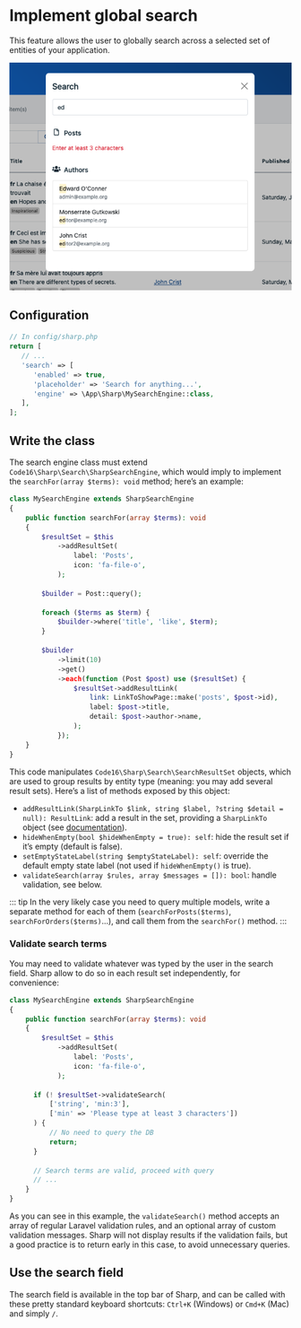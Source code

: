 # Implement global search

This feature allows the user to globally search across a selected set of entities of your application.

![The global search in action](./img/global-search.png)

## Configuration

```php
// In config/sharp.php
return [
   // ...
   'search' => [
      'enabled' => true,
      'placeholder' => 'Search for anything...',
      'engine' => \App\Sharp\MySearchEngine::class,
   ],
];
```

## Write the class

The search engine class must extend `Code16\Sharp\Search\SharpSearchEngine`, which would imply to implement the `searchFor(array $terms): void` method; here’s an example:

```php
class MySearchEngine extends SharpSearchEngine
{
    public function searchFor(array $terms): void
    {
        $resultSet = $this
            ->addResultSet(
                label: 'Posts',
                icon: 'fa-file-o',
            );

        $builder = Post::query();

        foreach ($terms as $term) {
            $builder->where('title', 'like', $term);
        }

        $builder
            ->limit(10)
            ->get()
            ->each(function (Post $post) use ($resultSet) {
                $resultSet->addResultLink(
                    link: LinkToShowPage::make('posts', $post->id),
                    label: $post->title,
                    detail: $post->author->name,
                );
            });
    }
}
```

This code manipulates `Code16\Sharp\Search\SearchResultSet` objects, which are used to group results by entity type (meaning: you may add several result sets). Here’s a list of methods exposed by this object:

- `addResultLink(SharpLinkTo $link, string $label, ?string $detail = null): ResultLink`: add a result in the set, providing a `SharpLinkTo` object (see [documentation](link-to.md)).
- `hideWhenEmpty(bool $hideWhenEmpty = true): self`: hide the result set if it’s empty (default is false).
- `setEmptyStateLabel(string $emptyStateLabel): self`: override the default empty state label (not used if `hideWhenEmpty()` is true).
- `validateSearch(array $rules, array $messages = []): bool`: handle validation, see below.

::: tip
In the very likely case you need to query multiple models, write a separate method for each of them (`searchForPosts($terms)`, `searchForOrders($terms)`...), and call them from the `searchFor()` method.
:::

### Validate search terms

You may need to validate whatever was typed by the user in the search field. Sharp allow to do so in each result set independently, for convenience:

```php
class MySearchEngine extends SharpSearchEngine
{
    public function searchFor(array $terms): void
    {
        $resultSet = $this
            ->addResultSet(
                label: 'Posts',
                icon: 'fa-file-o',
            );
            
      if (! $resultSet->validateSearch(
          ['string', 'min:3'], 
          ['min' => 'Please type at least 3 characters'])
      ) {
          // No need to query the DB
          return;
      }
            
      // Search terms are valid, proceed with query
      // ...
    }
}
```

As you can see in this example, the `validateSearch()` method accepts an array of regular Laravel validation rules, and an optional array of custom validation messages. Sharp will not display results if the validation fails, but a good practice is to return early in this case, to avoid unnecessary queries.

## Use the search field

The search field is available in the top bar of Sharp, and can be called with these pretty standard keyboard shortcuts: `Ctrl+K` (Windows) or `Cmd+K` (Mac) and simply `/`.